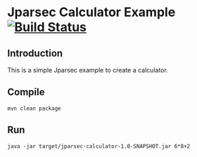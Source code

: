 # Jparsec Calculator Example [![Build Status](https://travis-ci.org/soulmachine/JparsecExample.png)](https://travis-ci.org/soulmachine/JparsecExample)

## Introduction

This is a simple Jparsec example to create a calculator.

## Compile

    mvn clean package

## Run

    java -jar target/jparsec-calculator-1.0-SNAPSHOT.jar 6*8+2
